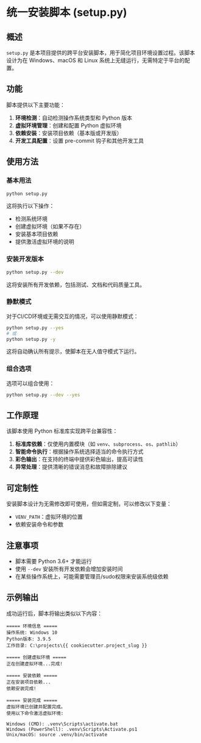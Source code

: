 # 统一安装脚本 (setup.py)

## 概述

`setup.py` 是本项目提供的跨平台安装脚本，用于简化项目环境设置过程。该脚本设计为在 Windows、macOS 和 Linux 系统上无缝运行，无需特定于平台的配置。

## 功能

脚本提供以下主要功能：

1. **环境检测**：自动检测操作系统类型和 Python 版本
2. **虚拟环境管理**：创建和配置 Python 虚拟环境
3. **依赖安装**：安装项目依赖（基本版或开发版）
4. **开发工具配置**：设置 pre-commit 钩子和其他开发工具

## 使用方法

### 基本用法

```bash
python setup.py
```

这将执行以下操作：
- 检测系统环境
- 创建虚拟环境（如果不存在）
- 安装基本项目依赖
- 提供激活虚拟环境的说明

### 安装开发版本

```bash
python setup.py --dev
```

这将安装所有开发依赖，包括测试、文档和代码质量工具。

### 静默模式

对于CI/CD环境或无需交互的情况，可以使用静默模式：

```bash
python setup.py --yes
# 或
python setup.py -y
```

这将自动确认所有提示，使脚本在无人值守模式下运行。

### 组合选项

选项可以组合使用：

```bash
python setup.py --dev --yes
```

## 工作原理

该脚本使用 Python 标准库实现跨平台兼容性：

1. **标准库依赖**：仅使用内置模块（如 `venv`、`subprocess`、`os`、`pathlib`）
2. **智能命令执行**：根据操作系统选择适当的命令执行方式
3. **彩色输出**：在支持的终端中提供彩色输出，提高可读性
4. **异常处理**：提供清晰的错误消息和故障排除建议

## 可定制性

安装脚本设计为无需修改即可使用，但如需定制，可以修改以下变量：

- `VENV_PATH`：虚拟环境的位置
- 依赖安装命令和参数

## 注意事项

- 脚本需要 Python 3.6+ 才能运行
- 使用 `--dev` 安装所有开发依赖会增加安装时间
- 在某些操作系统上，可能需要管理员/sudo权限来安装系统级依赖

## 示例输出

成功运行后，脚本将输出类似以下内容：

```
===== 环境信息 =====
操作系统: Windows 10
Python版本: 3.9.5
工作目录: C:\projects\{{ cookiecutter.project_slug }}

===== 创建虚拟环境 =====
正在创建虚拟环境...完成!

===== 安装依赖 =====
正在安装项目依赖...
依赖安装完成!

===== 安装完成 =====
虚拟环境已创建并配置完成。
使用以下命令激活虚拟环境:

Windows (CMD): .venv\Scripts\activate.bat
Windows (PowerShell): .venv\Scripts\Activate.ps1
Unix/macOS: source .venv/bin/activate
```
